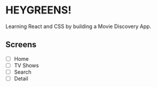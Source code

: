 # HEYGREENS!

Learning React and CSS by building a Movie Discovery App.

## Screens

- [ ] Home
- [ ] TV Shows
- [ ] Search
- [ ] Detail